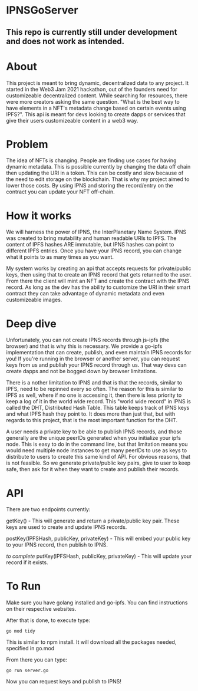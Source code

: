 # IPNSGoServer

## This repo is currently still under development and does not work as intended.

# About 

This project is meant to bring dynamic, decentralized data to any project. It started in the Web3 Jam 2021 hackathon, out of the founders need for customizeable decentralized content. While searching for resources, there were more creators asking the same question. "What is the best way to have elements in a NFT's metadata change based on certain events using IPFS?". This api is meant for devs looking to create dapps or services that give their users customizeable content in a web3 way. 

# Problem

The idea of NFTs is changing. People are finding use cases for having dynamic metadata. This is possible currently by changing the data off chain then updating the URI in a token. This can be costly and slow because of the need to edit storage on the blockchain. That is why my project aimed to lower those costs. By using IPNS and storing the record/entry on the contract you can update your NFT off-chain. 
 

# How it works
We will harness the power of IPNS, the InterPlanetary Name System. IPNS was created to bring mutability and human readable URIs to IPFS. The content of IPFS hashes ARE immutable, but IPNS hashes can point to different IPFS entries. Once you have your IPNS record, you can change what it points to as many times as you want.

My system works by creating an api that accepts requests for private/public keys, then using that to create an IPNS record that gets returned to the user. From there the client will mint an NFT and create the contract with the IPNS record. As long as the dev has the ability to customize the URI in their smart contract they can take advantage of dynamic metadata and even customizeable images.

# Deep dive

Unfortunately, you can not create IPNS records through js-ipfs (the browser) and that is why this is necessary. We provide a go-ipfs implementation that can create, publish, and even maintain IPNS records for you! If you're running in the browser or another server, you can request keys from us and publish your IPNS record through us. That way devs can create dapps and not be bogged down by browser limitations.

There is a nother limitation to IPNS and that is that the records, similar to IPFS, need to be repinned every so often. The reason for this is similar to IPFS as well, where if no one is accessing it, then there is less priority to keep a log of it in the world wide record. This "world wide record" in IPNS is called the DHT, Distributed Hash Table. This table keeps track of IPNS keys and what IPFS hash they point to. It does more than just that, but with regards to this project, that is the most important function for the DHT.

A user needs a private key to be able to publish IPNS records, and those generally are the unique peerIDs generated when you initialize your ipfs node. This is easy to do in the command line, but that limitation means you would need multiple node instances to get many peerIDs to use as keys to distribute to users to create this same kind of API. For obvious reasons, that is not feasible. So we generate private/public key pairs, give to user to keep safe, then ask for it when they want to create and publish their records. 

# API 

There are two endpoints currently:

getKey() - This will generate and return a private/public key pair. These keys are used to create and update IPNS records.

postKey(IPFSHash, publicKey, privateKey) - This will embed your public key to your IPNS record, then publish to IPNS.

*to complete*
putKey(IPFSHash, publicKey, privateKey) - This will update your record if it exists. 


# To Run
Make sure you have golang installed and go-ipfs. You can find instructions on their respective websites.

After that is done, to execute type:

`go mod tidy`

This is similar to npm install. It will download all the packages needed, specified in go.mod

From there you can type:

`go run server.go`

Now you can request keys and publish to IPNS!
